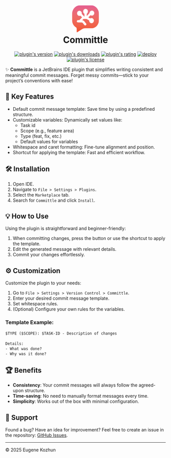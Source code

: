 <h1 align="center">
    <img src="src/main/resources/META-INF/pluginIcon.svg" width="84" height="84" alt="logo"/>
    <br/>
    Committle
</h1>

<p align="center">
    <a href="https://plugins.jetbrains.com/plugin/23100-commit-message-template"><img alt="plugin's version" src="https://img.shields.io/jetbrains/plugin/v/23100-commit-message-template?style=flat-square&logo=jetbrains"/></a>
    <a href="https://plugins.jetbrains.com/plugin/23100-commit-message-template"><img alt="plugin's downloads" src="https://img.shields.io/jetbrains/plugin/d/23100-commit-message-template?style=flat-square"/></a>
    <a href="https://plugins.jetbrains.com/plugin/23100-commit-message-template"><img alt="plugin's rating" src="https://img.shields.io/jetbrains/plugin/r/stars/23100-commit-message-template?style=flat-square"/></a>
    <a href="https://github.com/EugeneKozhun/commit-message-template/actions/workflows/publish-workflow.yml"><img alt="deploy" src="https://img.shields.io/github/actions/workflow/status/EugeneKozhun/commit-message-template/publish-workflow.yml?label=deploy&style=flat-square&logo=github"/></a>
    <a href="https://github.com/EugeneKozhun/commit-message-template/blob/main/LICENSE.md"><img alt="plugin's license" src="https://img.shields.io/github/license/EugeneKozhun/commit-message-template?style=flat-square"/></a>
</p>

✨ **Committle** is a JetBrains IDE plugin that simplifies writing consistent and meaningful commit messages.
Forget messy commits—stick to your project’s conventions with ease!

## 🚀 Key Features

- Default commit message template: Save time by using a predefined structure.
- Customizable variables: Dynamically set values like:
    - Task id
    - Scope (e.g., feature area)
    - Type (feat, fix, etc.)
    - Default values for variables
- Whitespace and caret formatting: Fine-tune alignment and position.
- Shortcut for applying the template: Fast and efficient workflow.

## 🛠️ Installation

1. Open IDE.
2. Navigate to `File > Settings > Plugins`.
3. Select the `Marketplace` tab.
4. Search for `Committle` and click `Install`.

## 💡 How to Use

Using the plugin is straightforward and beginner-friendly:

1. When committing changes, press the button or use the shortcut to apply the template.
2. Edit the generated message with relevant details.
3. Commit your changes effortlessly.

## ⚙️ Customization

Customize the plugin to your needs:

1. Go to `File > Settings > Version Control > Committle`.
2. Enter your desired commit message template.
3. Set whitespace rules.
4. (Optional) Configure your own rules for the variables.

### Template Example:

```
$TYPE ($SCOPE): $TASK-ID - Description of changes

Details:
- What was done?
- Why was it done?
```

## 🏆 Benefits

- **Consistency**: Your commit messages will always follow the agreed-upon structure.
- **Time-saving**: No need to manually format messages every time.
- **Simplicity**: Works out of the box with minimal configuration.

## 🤝 Support

Found a bug? Have an idea for improvement? Feel free to create an issue in the
repository: [GitHub Issues](https://github.com/EugeneKozhun/commit-message-template/issues).

--- 
© 2025 Eugene Kozhun
